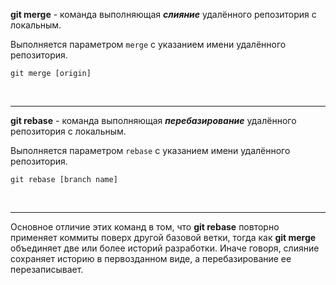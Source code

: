 **git merge** - команда выполняющая ***слияние*** удалённого репозитория с локальным. 

Выполняется параметром `merge` с указанием имени удалённого репозитория.

```bash=
git merge [origin]
```
<br>

---
**git rebase** - команда выполняющая ***перебазирование*** удалённого репозитория с локальным.

 Выполняется параметром `rebase` с указанием имени удалённого репозитория.

```bash=
git rebase [branch name]
```
<br>

---
Основное отличие этих команд в том, что **git rebase** повторно применяет коммиты поверх другой базовой ветки, тогда как **git merge** объединяет две или более историй разработки. Иначе говоря, слияние сохраняет историю в первозданном виде, а перебазирование ее перезаписывает.